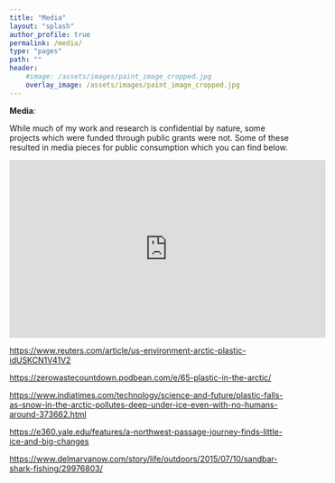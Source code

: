 ```yaml
---
title: "Media"
layout: "splash"
author_profile: true
permalink: /media/
type: "pages"
path: ""
header:
    #image: /assets/images/paint_image_cropped.jpg
    overlay_image: /assets/images/paint_image_cropped.jpg
---
```


__Media__:

While much of my work and research is confidential by nature, some projects which were funded through public grants were not. Some of these resulted in media pieces for public consumption which you can find below.

<iframe width="560" height="315" src="https://www.youtube.com/embed/OUbTyYI1UEs" title="YouTube video player" frameborder="0" allow="accelerometer; autoplay; clipboard-write; encrypted-media; gyroscope; picture-in-picture" allowfullscreen></iframe>


https://www.reuters.com/article/us-environment-arctic-plastic-idUSKCN1V41V2

https://zerowastecountdown.podbean.com/e/65-plastic-in-the-arctic/

https://www.indiatimes.com/technology/science-and-future/plastic-falls-as-snow-in-the-arctic-pollutes-deep-under-ice-even-with-no-humans-around-373662.html

https://e360.yale.edu/features/a-northwest-passage-journey-finds-little-ice-and-big-changes

https://www.delmarvanow.com/story/life/outdoors/2015/07/10/sandbar-shark-fishing/29976803/ 


